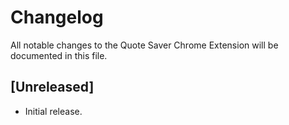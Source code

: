 # Changelog

All notable changes to the Quote Saver Chrome Extension will be documented in this file.

## [Unreleased]

- Initial release.


